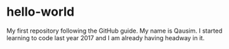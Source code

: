 # hello-world
My first repository following the GitHub guide.
My name is Qausim. I started learning to code last year 2017 and I am already having headway in it.
